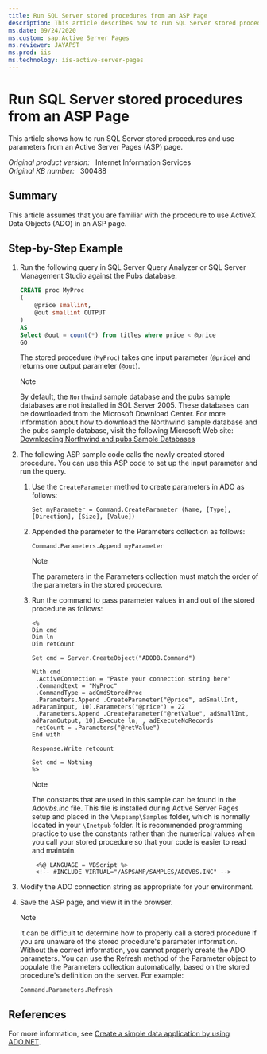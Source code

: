 ```yaml
---
title: Run SQL Server stored procedures from an ASP Page
description: This article describes how to run SQL Server stored procedures and use parameters from an ASP page.
ms.date: 09/24/2020
ms.custom: sap:Active Server Pages
ms.reviewer: JAYAPST
ms.prod: iis
ms.technology: iis-active-server-pages
---
```

# Run SQL Server stored procedures from an ASP Page

This article shows how to run SQL Server stored procedures and use parameters from an Active Server Pages (ASP) page.

_Original product version:_ &nbsp; Internet Information Services  
_Original KB number:_ &nbsp; 300488

## Summary

This article assumes that you are familiar with the procedure to use ActiveX Data Objects (ADO) in an ASP page.

## Step-by-Step Example

1. Run the following query in SQL Server Query Analyzer or SQL Server Management Studio against the Pubs database:

    ```sql
    CREATE proc MyProc
    (
        @price smallint,
        @out smallint OUTPUT
    )
    AS
    Select @out = count(*) from titles where price < @price
    GO
    ```

    The stored procedure (`MyProc`) takes one input parameter (`@price`) and returns one output parameter (`@out`).
  
    > [!NOTE]
    > By default, the `Northwind` sample database and the pubs sample databases are not installed in SQL Server 2005. These databases can be downloaded from the Microsoft Download Center. For more information about how to download the Northwind sample database and the pubs sample database, visit the following Microsoft Web site: [Downloading Northwind and pubs Sample Databases](/previous-versions/sql/sql-server-2008-r2/ms143221(v=sql.105))

2. The following ASP sample code calls the newly created stored procedure. You can use this ASP code to set up the input parameter and run the query.

    1. Use the `CreateParameter` method to create parameters in ADO as follows:
  
        ```vbnet
        Set myParameter = Command.CreateParameter (Name, [Type], [Direction], [Size], [Value])
        ```
  
    2. Appended the parameter to the Parameters collection as follows:
  
        ```vbnet
        Command.Parameters.Append myParameter
        ```
  
        > [!NOTE]
        > The parameters in the Parameters collection must match the order of the parameters in the stored procedure.
    3. Run the command to pass parameter values in and out of the stored procedure as follows:
  
        ```aspx-vb
        <%
        Dim cmd
        Dim ln
        Dim retCount
  
        Set cmd = Server.CreateObject("ADODB.Command")
  
        With cmd
         .ActiveConnection = "Paste your connection string here"
         .Commandtext = "MyProc"
         .CommandType = adCmdStoredProc
         .Parameters.Append .CreateParameter("@price", adSmallInt, adParamInput, 10).Parameters("@price") = 22
         .Parameters.Append .CreateParameter("@retValue", adSmallInt, adParamOutput, 10).Execute ln, , adExecuteNoRecords
         retCount = .Parameters("@retValue")
        End with
  
        Response.Write retcount
  
        Set cmd = Nothing
        %>
        ```
  
        > [!NOTE]
        > The constants that are used in this sample can be found in the *Adovbs.inc* file. This file is installed during Active Server Pages setup and placed in the `\Aspsamp\Samples` folder, which is normally located in your `\Inetpub` folder. It is recommended programming practice to use the constants rather than the numerical values when you call your stored procedure so that your code is easier to read and maintain.
  
       ```vbscript
        <%@ LANGUAGE = VBScript %>
        <!-- #INCLUDE VIRTUAL="/ASPSAMP/SAMPLES/ADOVBS.INC" -->
        ```

3. Modify the ADO connection string as appropriate for your environment.
4. Save the ASP page, and view it in the browser.

    > [!NOTE]
    > It can be difficult to determine how to properly call a stored procedure if you are unaware of the stored procedure's parameter information. Without the correct information, you cannot properly create the ADO parameters. You can use the Refresh method of the Parameter object to populate the Parameters collection automatically, based on the stored procedure's definition on the server. For example:
  
    ```vbnet
    Command.Parameters.Refresh
    ```

## References

For more information, see [Create a simple data application by using ADO.NET](/visualstudio/data-tools/create-a-simple-data-application-by-using-adonet).
